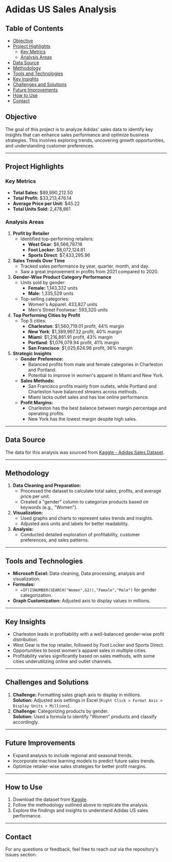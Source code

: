 # Adidas US Sales Analysis

## Table of Contents
- [Objective](#objective)
- [Project Highlights](#project-highlights)
  - [Key Metrics](#key-metrics)
  - [Analysis Areas](#analysis-areas)
- [Data Source](#data-source)
- [Methodology](#methodology)
- [Tools and Technologies](#tools-and-technologies)
- [Key Insights](#key-insights)
- [Challenges and Solutions](#challenges-and-solutions)
- [Future Improvements](#future-improvements)
- [How to Use](#how-to-use)
- [Contact](#contact)


## Objective
The goal of this project is to analyze Adidas' sales data to identify key insights that can enhance sales performance and optimize business strategies. This involves exploring trends, uncovering growth opportunities, and understanding customer preferences.

---

## Project Highlights

### Key Metrics
- **Total Sales:** $89,990,212.50
- **Total Profit:** $33,213,476.14
- **Average Price per Unit:** $45.22
- **Total Units Sold:** 2,478,861

### Analysis Areas
1. **Profit by Retailer**  
   - Identified top-performing retailers:
     - **West Gear**: $8,566,787.18
     - **Foot Locker**: $8,072,124.81
     - **Sports Direct**: $7,433,295.96
2. **Sales Trends Over Time**  
   - Tracked sales performance by year, quarter, month, and day.
   - Saw a great improvement in profits from 2021 compared to 2020.
3. **Gender-Wise Product Category Performance**  
   - Units sold by gender:
     - **Female:** 1,143,332 units
     - **Male:** 1,335,529 units
   - Top-selling categories:
     - Women's Apparel: 433,827 units
     - Men's Street Footwear: 593,320 units
4. **Top Performing Cities by Profit**  
   - Top 5 cities:
     - **Charleston**: $1,560,719.01 profit, 44% margin
     - **New York**: $1,389,997.32 profit, 40% margin
     - **Miami**: $1,216,861.91 profit, 43% margin
     - **Portland**: $1,076,079.94 profit, 41% margin
     - **San Francisco**: $1,025,624.96 profit, 36% margin
5. **Strategic Insights**  
   - **Gender Preference:**
     - Balanced profits from male and female categories in Charleston and Portland.
     - Potential to improve in women's apparel in Miami and New York.
   - **Sales Methods:**
     - San Francisco profits mainly from outlets, while Portland and Charleston have balanced streams across methods.
     - Miami lacks outlet sales and has low online performance.
   - **Profit Margins:**
     - Charleston has the best balance between margin percentage and operating profits.
     - New York has the lowest margin despite high sales.

---

## Data Source
The data for this analysis was sourced from [Kaggle - Adidas Sales Dataset](https://www.kaggle.com/datasets/heemalichaudhari/adidas-sales-dataset).

---

## Methodology
1. **Data Cleaning and Preparation:**
   - Processed the dataset to calculate total sales, profits, and average price per unit.
   - Created a "gender" column to categorize products based on keywords (e.g., "Women").
2. **Visualization:**
   - Used graphs and charts to represent sales trends and insights.
   - Adjusted axis units and labels for better readability.
3. **Analysis:**
   - Conducted detailed exploration of profitability, customer preferences, and sales patterns.

---

## Tools and Technologies
- **Microsoft Excel:** Data cleaning, Data processing, analysis and visualization.
- **Formulas:**
  - `=IF(ISNUMBER(SEARCH("Women",G2)),"Female","Male")` for gender categorization.
- **Graph Customization:** Adjusted axis to display values in millions.

---

## Key Insights
- Charleston leads in profitability with a well-balanced gender-wise profit distribution.
- West Gear is the top retailer, followed by Foot Locker and Sports Direct.
- Opportunities to boost women's apparel sales in multiple cities.
- Profitability varies significantly based on sales methods, with some cities underutilizing online and outlet channels.

---

## Challenges and Solutions
1. **Challenge:** Formatting sales graph axis to display in millions.  
   **Solution:** Adjusted axis settings in Excel (`Right Click > Format Axis > Display Units > Millions`).
2. **Challenge:** Categorizing products by gender.  
   **Solution:** Used a formula to identify "Women" products and classify accordingly.

---

## Future Improvements
- Expand analysis to include regional and seasonal trends.
- Incorporate machine learning models to predict future sales trends.
- Optimize retailer-wise sales strategies for better profit margins.

---

## How to Use
1. Download the dataset from [Kaggle](https://www.kaggle.com/datasets/heemalichaudhari/adidas-sales-dataset).
2. Follow the methodology outlined above to replicate the analysis.
3. Explore the findings and insights to understand Adidas US sales performance.

---

## Contact
For any questions or feedback, feel free to reach out via the repository's Issues section.
